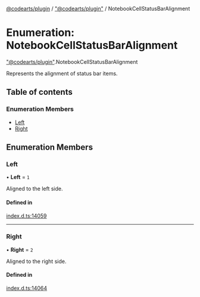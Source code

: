 [@codearts/plugin](../README.md) / ["@codearts/plugin"](../modules/_codearts_plugin_.md) / NotebookCellStatusBarAlignment

# Enumeration: NotebookCellStatusBarAlignment

["@codearts/plugin"](../modules/_codearts_plugin_.md).NotebookCellStatusBarAlignment

Represents the alignment of status bar items.

## Table of contents

### Enumeration Members

- [Left](codearts_plugin_.NotebookCellStatusBarAlignment.md#left)
- [Right](codearts_plugin_.NotebookCellStatusBarAlignment.md#right)

## Enumeration Members

### Left

• **Left** = ``1``

Aligned to the left side.

#### Defined in

[index.d.ts:14059](https://github.com/huaweicloud/cloudide-plugin-api/blob/4d28848/index.d.ts#L14059)

___

### Right

• **Right** = ``2``

Aligned to the right side.

#### Defined in

[index.d.ts:14064](https://github.com/huaweicloud/cloudide-plugin-api/blob/4d28848/index.d.ts#L14064)
